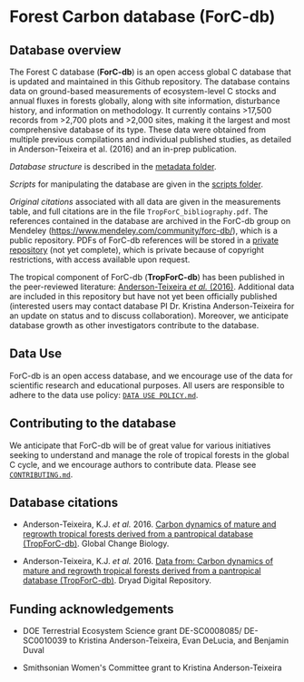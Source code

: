 # Forest Carbon database (ForC-db)

## Database overview
The Forest C database (**ForC-db**) is an open access global C database that is updated and maintained in this Github repository. The database contains data on ground-based measurements of ecosystem-level C stocks and annual fluxes in forests globally, along with site information, disturbance history, and information on methodology. It currently contains >17,500 records from >2,700 plots and >2,000 sites, making it the largest and most comprehensive database of its type. These data were obtained from multiple previous compilations and individual published studies, as detailed in Anderson-Teixeira et al. (2016) and an in-prep publication.

*Database structure* is described in the [metadata folder](https://github.com/forc-db/ForC/tree/master/metadata).  

*Scripts* for manipulating the database are given in the [scripts folder](https://github.com/forc-db/ForC/tree/master/scripts).

*Original citations* associated with all data are given in the measurements table, and full citations are in the file `TropForC_bibliography.pdf`. The references contained in the database are archived in the ForC-db group on Mendeley (https://www.mendeley.com/community/forc-db/), which is a public repository. PDFs of ForC-db references will be stored in a [private repository](https://github.com/forc-db/References) (not yet complete), which is private because of copyright restrictions, with access available upon request.

The tropical component of ForC-db (**TropForC-db**) has been published in the peer-reviewed literature: [Anderson-Teixeira *et al.* (2016)](http://dx.doi.org/10.1111/gcb.13226). Additional data are included in this repository but have not yet been officially published (interested users may contact database PI Dr. Kristina Anderson-Teixeira for an update on status and to discuss collaboration). Moreover, we anticipate database growth as other investigators contribute to the database.

## Data Use 
ForC-db is an open access database, and we encourage use of the data for scientific research and educational purposes. All users are responsible to adhere to the data use policy: [`DATA USE POLICY.md`](https://github.com/forc-db/ForC/blob/master/DATA%20USE%20POLICY.md).

## Contributing to the database 
We anticipate that ForC-db will be of great value for various initiatives seeking to understand and manage the role of tropical forests in the global C cycle, and we encourage authors to contribute data. Please see [`CONTRIBUTING.md`](https://github.com/forc-db/ForC/blob/master/CONTRIBUTING.md).

## Database citations
* Anderson-Teixeira, K.J. *et al.* 2016. [Carbon dynamics of mature and regrowth tropical forests derived from a pantropical database (TropForC-db)](http://dx.doi.org/10.1111/gcb.13226). Global Change Biology. 

* Anderson-Teixeira, K.J. *et al.* 2016. [Data from: Carbon dynamics of mature and regrowth tropical forests derived from a pantropical database (TropForC-db)](http://dx.doi.org/10.5061/dryad.t516f). Dryad Digital Repository.


## Funding acknowledgements
* DOE Terrestrial Ecosystem Science grant DE-SC0008085/ DE-SC0010039 to Kristina Anderson-Teixeira, Evan DeLucia, and Benjamin Duval

* Smithsonian Women's Committee grant to Kristina Anderson-Teixeira
